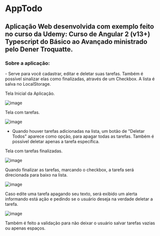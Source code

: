 # AppTodo

<h2> Aplicação Web desenvolvida com exemplo feito no curso da Udemy: Curso de Angular 2 (v13+) Typescript do Básico ao Avançado
 ministrado pelo Dener Troquatte.</h2>


<h3>Sobre a aplicação:</h3>
  - Serve para você cadastrar, editar e deletar suas tarefas. Também é possível sinalizar elas como finalizadas, através de um Checkbox. A lista é salva no LocalStorage.

Tela Inicial da Aplicação.

![image](https://user-images.githubusercontent.com/86797383/186780829-953c980f-31c7-4edf-a753-9bc615d5df78.png)

Tela com tarefas.

![image](https://user-images.githubusercontent.com/86797383/186781298-993a45ce-5ce6-4fe7-941c-006db27970b0.png)

- Quando houver tarefas adicionadas na lista, um botão de "Deletar Todos" aparece como opção, para apagar todas as tarefas. Também é possível deletar apenas a tarefa específica.

Tela com tarefas finalizadas.

![image](https://user-images.githubusercontent.com/86797383/186781484-e03b38a5-5d56-4a21-ac0c-9fc43781fcd7.png)

Quando finalizar as tarefas, marcando o checkbox, a tarefa será direcionada para baixo na lista.

![image](https://user-images.githubusercontent.com/86797383/186781604-5700f341-fdf1-4012-9f28-f77840d20f72.png)

Caso edite uma tarefa apagando seu texto, será exibido um alerta informando está ação e pedindo se o usuário deseja na verdade deletar a tarefa.

![image](https://user-images.githubusercontent.com/86797383/186781675-4ca70fd0-02ac-459b-a59b-e1e3b2457333.png)

Também é feito a validação para não deixar o usuário salvar tarefas vazias ou apenas espaços.
